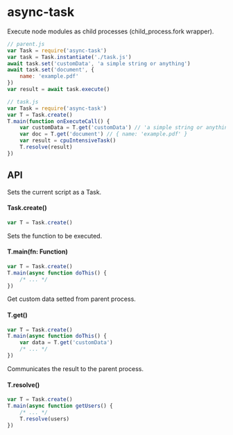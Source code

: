 # async-task
Execute node modules as child processes (child_process.fork wrapper).

```js
// parent.js
var Task = require('async-task')
var task = Task.instantiate('./task.js')
await task.set('customData', 'a simple string or anything')
await task.set('document', {
    name: 'example.pdf'
})
var result = await task.execute()
```

```js
// task.js
var Task = require('async-task')
var T = Task.create()
T.main(function onExecuteCall() {
    var customData = T.get('customData') // 'a simple string or anything'
    var doc = T.get('document') // { name: 'example.pdf' }
    var result = cpuIntensiveTask()
    T.resolve(result)
})
```

## API

Sets the current script as a Task.

#### Task.create()

```js
var T = Task.create()
```

Sets the function to be executed.
#### T.main(fn: Function)

```js
var T = Task.create()
T.main(async function doThis() {
    /* ... */
})
```

Get custom data setted from parent process.
#### T.get()

```js
var T = Task.create()
T.main(async function doThis() {
    var data = T.get('customData')
    /* ... */
})
```

Communicates the result to the parent process.

#### T.resolve()

```js
var T = Task.create()
T.main(async function getUsers() {
    /* ... */
    T.resolve(users)
})
```
